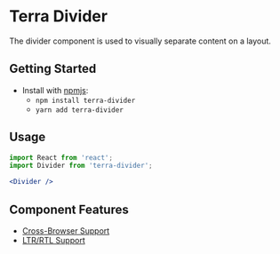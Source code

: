 # Terra Divider

The divider component is used to visually separate content on a layout.

## Getting Started

- Install with [npmjs](https://www.npmjs.com):
  - `npm install terra-divider`
  - `yarn add terra-divider`

## Usage

```jsx
import React from 'react';
import Divider from 'terra-divider';

<Divider />
```

## Component Features

* [Cross-Browser Support](https://github.com/cerner/terra-ui/blob/master/src/terra-dev-site/contributing/ComponentStandards.e.contributing.md#cross-browser-support)
* [LTR/RTL Support](https://github.com/cerner/terra-ui/blob/master/src/terra-dev-site/contributing/ComponentStandards.e.contributing.md#ltr--rtl-support)
